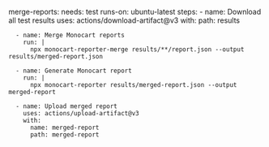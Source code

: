   merge-reports:
    needs: test
    runs-on: ubuntu-latest
    steps:
      - name: Download all test results
        uses: actions/download-artifact@v3
        with:
          path: results

      - name: Merge Monocart reports
        run: |
          npx monocart-reporter-merge results/**/report.json --output results/merged-report.json

      - name: Generate Monocart report
        run: |
          npx monocart-reporter results/merged-report.json --output merged-report

      - name: Upload merged report
        uses: actions/upload-artifact@v3
        with:
          name: merged-report
          path: merged-report
